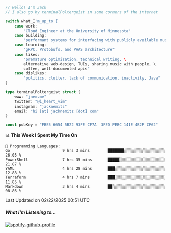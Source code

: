 ```go
// Hello! I'm Jack
// I also go by terminalPoltergeist in some corners of the internet

switch what_I'm_up_to {
    case work:
        "Cloud Engineer at the University of Minnesota"
    case building:
        "performant systems for interfacing with publicly available music datasets"
    case learning:
        "gRPC, Protobufs, and PAAS architecture"
    case likes:
        "premature optimization, technical writing, \
        alternative web-design, TUIs, sharing music with people, \
        coffee, well-documented apis"
    case dislikes:
        "politics, clutter, lack of communication, inactivity, Java"
}

type terminalPoltergeist struct {
    www: "jnem.me"
    twitter: "@i_heart_vim"
    instagram: "jacknemitz"
    email: "hi [at] jacknemitz [dot] com"
}

const pubKey = "FBE5 6654 5B22 93FE CF7A  3FED FEBC 141E 4B2F CF62"
```

<!--START_SECTION:waka-->
📊 **This Week I Spent My Time On** 

```text
💬 Programming Languages: 
Go                       9 hrs 3 mins        ███████░░░░░░░░░░░░░░░░░░   26.05 % 
PowerShell               7 hrs 35 mins       █████░░░░░░░░░░░░░░░░░░░░   21.87 % 
YAML                     4 hrs 28 mins       ███░░░░░░░░░░░░░░░░░░░░░░   12.88 % 
Terraform                4 hrs 7 mins        ███░░░░░░░░░░░░░░░░░░░░░░   11.85 % 
Markdown                 3 hrs 4 mins        ██░░░░░░░░░░░░░░░░░░░░░░░   08.86 % 
```


 Last Updated on 02/22/2025 00:51 UTC
<!--END_SECTION:waka-->

##### What I'm Listening to...

[![spotify-github-profile](https://jnem.me/listening-item?maxAge=2592000)](https://jnem.me/listening)
